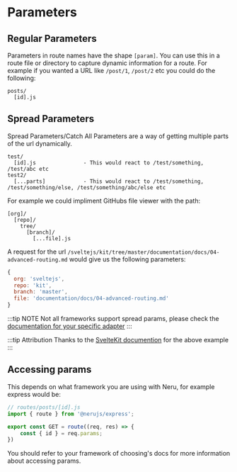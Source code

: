 # Parameters

## Regular Parameters

Parameters in route names have the shape `[param]`. You can use this in a route file or directory to capture dynamic information for a route. For example if you wanted a URL like `/post/1`, `/post/2` etc you could do the following:

```
posts/
  [id].js
```

## Spread Parameters

Spread Parameters/Catch All Parameters are a way of getting multiple parts of the url dynamically.

```
test/
  [id].js               - This would react to /test/something, /test/abc etc
test2/
  [...parts]            - This would react to /test/something, /test/something/else, /test/something/abc/else etc
```

For example we could impliment GitHubs file viewer with the path:

```
[org]/
  [repo]/
    tree/
      [branch]/
        [...file].js
```

A request for the url `/sveltejs/kit/tree/master/documentation/docs/04-advanced-routing.md` would give us the following parameters:

```js
{
  org: 'sveltejs',
  repo: 'kit',
  branch: 'master',
  file: 'documentation/docs/04-advanced-routing.md'
}
```
:::tip NOTE
Not all frameworks support spread params, please check the [documentation for your specific adapter](/adapters/)
:::

:::tip Attribution
Thanks to the [SvelteKit documention](https://kit.svelte.dev/) for the above example
:::

## Accessing params

This depends on what framework you are using with Neru, for example express would be:

```js
// routes/posts/[id].js
import { route } from '@nerujs/express';

export const GET = route((req, res) => {
    const { id } = req.params;
})
```

You should refer to your framework of choosing's docs for more information about accessing params.
